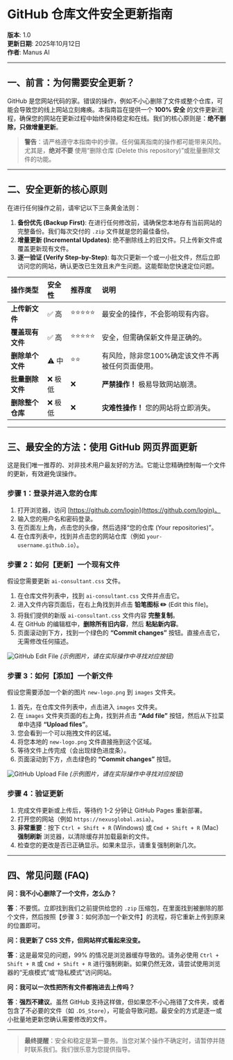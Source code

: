 # GitHub 仓库文件安全更新指南

**版本**: 1.0  
**更新日期**: 2025年10月12日  
**作者**: Manus AI

---

## 一、前言：为何需要安全更新？

GitHub 是您网站代码的家。错误的操作，例如不小心删除了文件或整个仓库，可能会导致您的线上网站立刻瘫痪。本指南旨在提供一个 **100% 安全** 的文件更新流程，确保您的网站在更新过程中始终保持稳定和在线。我们的核心原则是：**绝不删除，只做增量更新**。

> **警告**：请严格遵守本指南中的步骤。任何偏离指南的操作都可能带来风险。尤其是，**绝对不要** 使用“删除仓库 (Delete this repository)”或批量删除文件的功能。

---

## 二、安全更新的核心原则

在进行任何操作之前，请牢记以下三条黄金法则：

1.  **备份优先 (Backup First)**: 在进行任何修改前，请确保您本地存有当前网站的完整备份。我们每次交付的 `.zip` 文件就是您的最佳备份。
2.  **增量更新 (Incremental Updates)**: 绝不删除线上的旧文件。只上传新文件或覆盖更新现有文件。
3.  **逐一验证 (Verify Step-by-Step)**: 每次只更新一个或一小批文件，然后立即访问您的网站，确认更改已生效且未产生问题。这能帮助您快速定位问题。

| 操作类型 | 安全性 | 推荐度 | 说明 |
| :--- | :--- | :--- | :--- |
| **上传新文件** | ✅ 高 | ⭐⭐⭐⭐⭐ | 最安全的操作，不会影响现有内容。 |
| **覆盖现有文件** | ✅ 高 | ⭐⭐⭐⭐⭐ | 安全，但需确保新文件是正确的。 |
| **删除单个文件** | ⚠️ 中 | ⭐⭐ | 有风险，除非您100%确定该文件不再被任何页面使用。 |
| **批量删除文件** | ❌ 极低 | ❌ | **严禁操作！** 极易导致网站崩溃。 |
| **删除整个仓库** | ❌ 极低 | ❌ | **灾难性操作！** 您的网站将立即消失。 |

---

## 三、最安全的方法：使用 GitHub 网页界面更新

这是我们唯一推荐的、对非技术用户最友好的方法。它能让您精确控制每一个文件的更新，有效避免误操作。

### 步骤 1：登录并进入您的仓库

1.  打开浏览器，访问 [https://github.com/login](https://github.com/login)。
2.  输入您的用户名和密码登录。
3.  在页面左上角，点击您的头像，然后选择“您的仓库 (Your repositories)”。
4.  在仓库列表中，找到并点击您的网站仓库（例如 `your-username.github.io`）。

### 步骤 2：如何【更新】一个现有文件

假设您需要更新 `ai-consultant.css` 文件。

1.  在仓库文件列表中，找到 `ai-consultant.css` 文件并点击它。
2.  进入文件内容页面后，在右上角找到并点击 **铅笔图标 ✏️** (Edit this file)。
3.  将我们提供的新版 `ai-consultant.css` 文件内容 **完整复制**。
4.  在 GitHub 的编辑框中，**删除所有旧内容**，然后 **粘贴新内容**。
5.  页面滚动到下方，找到一个绿色的 **“Commit changes”** 按钮。直接点击它，无需修改任何描述。

![GitHub Edit File](https://i.imgur.com/example-edit.png) *(示例图片，请在实际操作中寻找对应按钮)*

### 步骤 3：如何【添加】一个新文件

假设您需要添加一个新的图片 `new-logo.png` 到 `images` 文件夹。

1.  首先，在仓库文件列表中，点击进入 `images` 文件夹。
2.  在 `images` 文件夹页面的右上角，找到并点击 **“Add file”** 按钮，然后从下拉菜单中选择 **“Upload files”**。
3.  您会看到一个可以拖拽文件的区域。
4.  将您本地的 `new-logo.png` 文件直接拖到这个区域。
5.  等待文件上传完成（会出现绿色进度条）。
6.  页面滚动到下方，点击绿色的 **“Commit changes”** 按钮。

![GitHub Upload File](https://i.imgur.com/example-upload.png) *(示例图片，请在实际操作中寻找对应按钮)*

### 步骤 4：验证更新

1.  完成文件更新或上传后，等待约 1-2 分钟让 GitHub Pages 重新部署。
2.  打开您的网站（例如 `https://nexusglobal.asia`）。
3.  **非常重要**：按下 `Ctrl + Shift + R` (Windows) 或 `Cmd + Shift + R` (Mac) **强制刷新** 浏览器，以清除缓存并加载最新的文件。
4.  检查您的更改是否已正确显示。如果未显示，请重复强制刷新几次。

---

## 四、常见问题 (FAQ)

**问：我不小心删除了一个文件，怎么办？**

**答**：不要慌。立即找到我们之前提供给您的 `.zip` 压缩包，在里面找到被删除的那个文件，然后按照【步骤 3：如何添加一个新文件】的流程，将它重新上传到原来的位置即可。

**问：我更新了 CSS 文件，但网站样式看起来没变。**

**答**：这是最常见的问题，99% 的情况是浏览器缓存导致的。请务必使用 `Ctrl + Shift + R` 或 `Cmd + Shift + R` 进行强制刷新。如果仍然无效，请尝试使用浏览器的“无痕模式”或“隐私模式”访问网站。

**问：我可以一次性把所有文件都拖进去上传吗？**

**答**：**强烈不建议**。虽然 GitHub 支持这样做，但如果您不小心拖错了文件夹，或者包含了不必要的文件（如 `.DS_Store`），可能会导致问题。最安全的方式是逐一或小批量地更新您确认需要修改的文件。

---

> **最终提醒**：安全和稳定是第一要务。当您对某个操作不确定时，请暂停并随时联系我们。我们很乐意为您提供指导。

